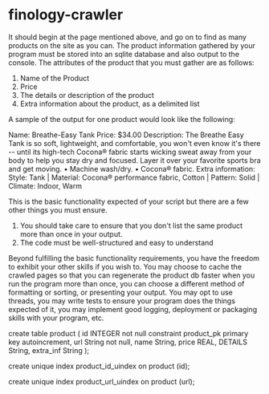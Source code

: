 # finology-crawler

It should begin at the page mentioned above, and go on to find as many products on the site as you can. The product information gathered by your program must be stored into an sqlite database and also output to the console. The attributes of the product that you must gather are as follows:

1. Name of the Product
2. Price
3. The details or description of the product
4. Extra information about the product, as a delimited list

A sample of the output for one product would look like the following:

Name: Breathe-Easy Tank
Price: $34.00
Description: The Breathe Easy Tank is so soft, lightweight, and comfortable, you won't even know it's there -- until its high-tech Cocona® fabric starts wicking sweat away from your body to help you stay dry and focused. Layer it over your favorite sports bra and get moving. • Machine wash/dry. • Cocona® fabric.
Extra information: Style: Tank | Material: Cocona® performance fabric, Cotton | Pattern: Solid | Climate: Indoor, Warm

This is the basic functionality expected of your script but there are a few other things you must ensure.

1. You should take care to ensure that you don't list the same product more than once in your output.
2. The code must be well-structured and easy to understand

Beyond fulfilling the basic functionality requirements, you have the freedom to exhibit your other skills if you wish to. You may choose to cache the crawled pages so that you can regenerate the product db faster when you run the program more than once, you can choose a different method of formatting or sorting, or presenting your output. You may opt to use threads, you may write tests to ensure your program does the things expected of it, you may implement good logging, deployment or packaging skills with your program, etc.



create table product
(
	id INTEGER not null
		constraint product_pk
			primary key autoincrement,
	url String not null,
	name String,
	price REAL,
	DETAILS String,
	extra_inf String
);

create unique index product_id_uindex
	on product (id);

create unique index product_url_uindex
	on product (url);

